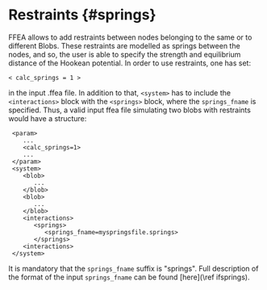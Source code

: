 
Restraints {#springs}
======================

FFEA allows to add restraints between nodes belonging to the same or to different 
 Blobs. These restraints are modelled as springs between the nodes, and so, the user
 is able to specify the strength and equilibrium distance of the Hookean potential. 
In order to use restraints, one has set:

    < calc_springs = 1 > 

in the input .ffea file. In addition to that, ` <system> ` has to include the 
 ` <interactions> ` block with the ` <springs> ` block, where the ` springs_fname ` 
 is specified. Thus, a valid input ffea file simulating two blobs with 
 restraints would have a structure:

     <param>
        ...
        <calc_springs=1>
        ...
     </param>
     <system>
        <blob>
           ...
        </blob>
        <blob>
           ...
        </blob>
        <interactions>
           <springs>
              <springs_fname=myspringsfile.springs>
           </springs>
        <interactions> 
     </system> 
 

It is mandatory that the ` springs_fname ` suffix is "springs". Full description
 of the format of the input ` springs_fname ` can be found [here](\ref ifsprings).
